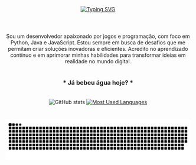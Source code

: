 <div align="center">
  <a href="https://git.io/typing-svg">
    <img src="https://readme-typing-svg.demolab.com?font=Fira+Code&weight=500&size=22&pause=1000&color=7a0000&center=true&vCenter=true&random=false&width=524&lines=Breezycode0+" alt="Typing SVG">
  </a>
</div>

<img align="center" alt="" src="./src/header-gif.gif">

#

<p align="center">Sou um desenvolvedor apaixonado por jogos e programação, com foco em Python, Java e JavaScript. Estou sempre em busca de desafios que me permitam criar soluções inovadoras e eficientes. Acredito no aprendizado contínuo e em aprimorar minhas habilidades para transformar ideias em realidade no mundo digital.
  
#

<img align="right" alt="" height="190px" src="./src/study.gif">

#

<div style="text-align: center;" align="center">
  <h3>* Já bebeu água hoje? *</h3>
  <br>
  <img src="https://github-readme-stats-git-masterrstaa-rickstaa.vercel.app/api?username=mari4souza&hide_title=true&show_icons=true&include_all_commits=false&count_private=true&line_height=25&hide=issues&bg_color=000&title_color=7a0000&text_color=FFF&border_radius=3&border_color=36123c&icon_color=7a0000&theme=jolly" alt="GitHub stats">

  <a href="https://github.com/mari4souza/github-readme-stats">
    <img src="https://github-readme-stats-git-masterrstaa-rickstaa.vercel.app/api/top-langs/?username=mari4souza&line_height=10&card_width=290&layout=compact&hide_title=false&count_private=true&langs_count=4&show_icons=true&title_color=7a0000&hide=html,scss,less&bg_color=000&text_color=8B8B8B&border_radius=3&border_color=561760&count_private=true" alt="Most Used Languages">
  </a>
</div>


#

<picture align="center">
  <source media="(prefers-color-scheme: dark)" srcset="https://raw.githubusercontent.com/mari4souza/mari4souza/output/github-contribution-grid-snake-dark.svg">
  <source media="(prefers-color-scheme: light)" srcset="https://raw.githubusercontent.com/mari4souza/mari4souza/output/github-contribution-grid-snake-dark.svg">
  <img align="center" alt="github contribution grid snake animation" src="https://raw.githubusercontent.com/mari4souza/mari4souza/output/github-contribution-grid-snake.svg">
</picture>

